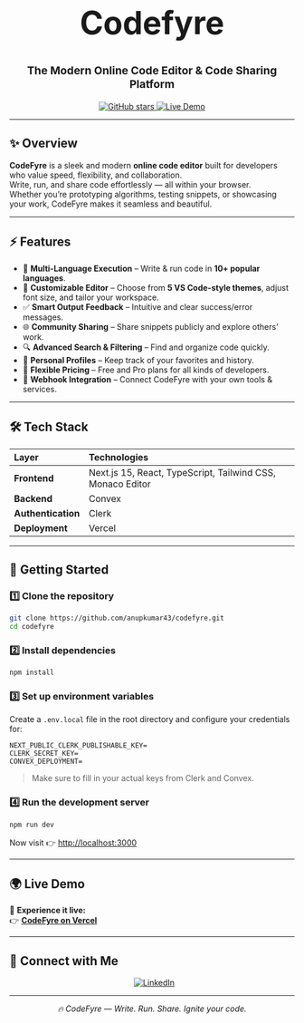 <h1 align="center" style="font-size:3.5rem;">
  <b>Codefyre</b>
</h1>

<p align="center" style="font-size:1.2rem;">
  <b>The Modern Online Code Editor & Code Sharing Platform</b>
</p>

<p align="center">
  <a href="https://github.com/anupkumar43/codefyre">
    <img src="https://img.shields.io/github/stars/anupkumar43/codefyre?style=social" alt="GitHub stars" />
  </a>
  <a href="https://codefyre.vercel.app/">
    <img src="https://img.shields.io/badge/Live%20Demo-CodeFyre-blueviolet?logo=vercel" alt="Live Demo" />
  </a>
</p>

---

## ✨ Overview

**CodeFyre** is a sleek and modern **online code editor** built for developers who value speed, flexibility, and collaboration.  
Write, run, and share code effortlessly — all within your browser.  
Whether you’re prototyping algorithms, testing snippets, or showcasing your work, CodeFyre makes it seamless and beautiful.

---

## ⚡ Features

- 🚀 **Multi-Language Execution** – Write & run code in **10+ popular languages**.  
- 🎨 **Customizable Editor** – Choose from **5 VS Code-style themes**, adjust font size, and tailor your workspace.  
- ✅ **Smart Output Feedback** – Intuitive and clear success/error messages.  
- 🌐 **Community Sharing** – Share snippets publicly and explore others’ work.  
- 🔍 **Advanced Search & Filtering** – Find and organize code quickly.  
- 👤 **Personal Profiles** – Keep track of your favorites and history.  
- 💸 **Flexible Pricing** – Free and Pro plans for all kinds of developers.  
- 🔗 **Webhook Integration** – Connect CodeFyre with your own tools & services.

---

## 🛠️ Tech Stack

| Layer | Technologies |
| :---- | :------------ |
| **Frontend** | Next.js 15, React, TypeScript, Tailwind CSS, Monaco Editor |
| **Backend** | Convex |
| **Authentication** | Clerk |
| **Deployment** | Vercel |

---

## 🚀 Getting Started

### 1️⃣ Clone the repository
```bash
git clone https://github.com/anupkumar43/codefyre.git
cd codefyre
```

### 2️⃣ Install dependencies
```bash
npm install
```

### 3️⃣ Set up environment variables  
Create a `.env.local` file in the root directory and configure your credentials for:

```
NEXT_PUBLIC_CLERK_PUBLISHABLE_KEY=
CLERK_SECRET_KEY=
CONVEX_DEPLOYMENT=
```

> Make sure to fill in your actual keys from Clerk and Convex.

### 4️⃣ Run the development server
```bash
npm run dev
```

Now visit 👉 [http://localhost:3000](http://localhost:3000)

---

## 🌍 Live Demo

🚀 **Experience it live:**  
👉 [**CodeFyre on Vercel**](https://codefyre.vercel.app/)

---

## 💬 Connect with Me

<p align="center">
  &nbsp;
  <a href="https://www.linkedin.com/in/anupkumar43/">
    <img src="https://img.shields.io/badge/LinkedIn-Anup%20Kumar-blue?logo=linkedin" alt="LinkedIn" />
  </a>
</p>

---

<p align="center">
  <i>🔥 CodeFyre — Write. Run. Share. Ignite your code.</i>
</p>
